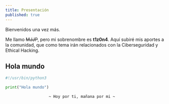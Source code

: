 ```yaml
---
title: Presentación
published: true
---
```


Bienvenidos una vez más.

Me llamo ~~MJJP~~, pero mi sobrenombre es **t1z0n4**. 
Aquí subiré mis aportes a la comunidad, que como tema irán relacionados con la Ciberseguridad y Ethical Hacking.

## [](#header-2)Hola mundo
```python
#!/usr/bin/python3

print("Hola mundo")

```

                       ~ Hoy por ti, mañana por mi ~